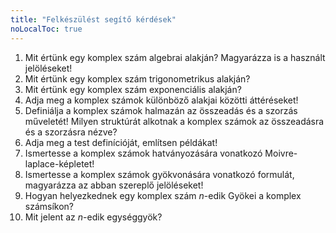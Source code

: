 ```yaml
---
title: "Felkészülést segítő kérdések"
noLocalToc: true
---
```


1. Mit értünk egy komplex szám algebrai alakján? Magyarázza is a használt
   jelöléseket!
2. Mit értünk egy komplex szám trigonometrikus alakján?
3. Mit értünk egy komplex szám exponenciális alakján?
4. Adja meg a komplex számok különböző alakjai közötti áttéréseket!
5. Definiálja a komplex számok halmazán az összeadás és a szorzás műveletét!
   Milyen struktúrát alkotnak a komplex számok az összeadásra és a szorzásra
   nézve?
6. Adja meg a test definícióját, említsen példákat!
7. Ismertesse a komplex számok hatványozására vonatkozó Moivre-laplace-képletet!
8. Ismertesse a komplex számok gyökvonására vonatkozó formulát, magyarázza az
   abban szereplő jelöléseket!
9. Hogyan helyezkednek egy komplex szám $n$-edik Gyökei a komplex számsíkon?
10. Mit jelent az $n$-edik egységgyök?

